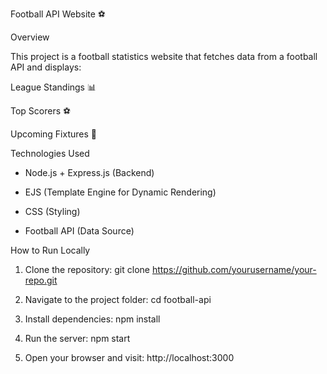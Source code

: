  Football API Website ⚽

Overview

This project is a football statistics website that fetches data from a football API and displays:

League Standings 📊

Top Scorers ⚽

Upcoming Fixtures 📅

Technologies Used

* Node.js + Express.js (Backend)

* EJS (Template Engine for Dynamic Rendering)

* CSS (Styling)

* Football API (Data Source)

How to Run Locally

1. Clone the repository:
git clone https://github.com/yourusername/your-repo.git

2. Navigate to the project folder:
cd football-api

3. Install dependencies:
npm install

4. Run the server:
npm start

5. Open your browser and visit:
   http://localhost:3000
